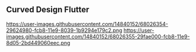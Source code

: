 

## Curved Design Flutter


https://user-images.githubusercontent.com/14840152/68026354-29624980-fcb8-11e9-8039-1b9294e179c2.png
https://user-images.githubusercontent.com/14840152/68026355-29fae000-fcb8-11e9-8d05-2bd449060eec.png
